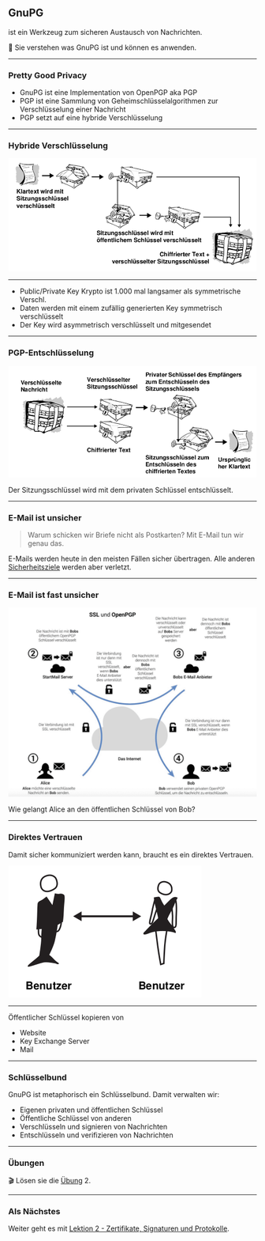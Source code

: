 ## GnuPG

ist ein Werkzeug zum sicheren Austausch von Nachrichten.

🎯 Sie verstehen was GnuPG ist und können es anwenden.

---
### Pretty Good Privacy

* GnuPG ist eine Implementation von OpenPGP aka PGP
* PGP ist eine Sammlung von Geheimschlüsselalgorithmen zur Verschlüsselung einer Nachricht
* PGP setzt auf eine hybride Verschlüsselung

---
### Hybride Verschlüsselung

![](../hybride-Verschluesselung.png)

---

* Public/Private Key Krypto ist 1.000 mal langsamer als symmetrische Verschl.
* Daten werden mit einem zufällig generierten Key symmetrisch verschlüsselt
* Der Key wird asymmetrisch verschlüsselt und mitgesendet

---
### PGP-Entschlüsselung

![](../pgp-entschluesselung.png)

Der Sitzungsschlüssel wird mit dem privaten Schlüssel entschlüsselt.

---
### E-Mail ist unsicher

> Warum schicken wir Briefe nicht als Postkarten? Mit E-Mail tun wir genau das.

E-Mails werden heute in den meisten Fällen sicher übertragen. Alle anderen [Sicherheitsziele](slides0.md#Sicherheitsziele) werden aber verletzt.

---
### E-Mail ist fast unsicher

[![](../sicher-mailen.png)](https://raw.githubusercontent.com/janikvonrotz/encrypt.casa/main/sicher-mailen.png)

Wie gelangt Alice an den öffentlichen Schlüssel von Bob?

---
### Direktes Vertrauen

Damit sicher kommuniziert werden kann, braucht es ein direktes Vertrauen.

![](../direktes-vertrauen.png)

---

Öffentlicher Schlüssel kopieren von
* Website
* Key Exchange Server
* Mail

---
### Schlüsselbund

GnuPG ist metaphorisch ein Schlüsselbund. Damit verwalten wir:

* Eigenen privaten und öffentlichen Schlüssel
* Öffentliche Schlüssel von anderen
* Verschlüsseln und signieren von Nachrichten
* Entschlüsseln und verifizieren von Nachrichten

---
### Übungen

🎬 Lösen sie die [Übung](übungen.md) 2.

---
### Als Nächstes

Weiter geht es mit [Lektion 2 - Zertifikate, Signaturen und Protokolle](../topic-2/README.md).
